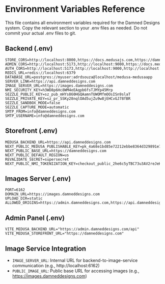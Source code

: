 # Environment Variables Reference

This file contains all environment variables required for the Damned Designs system. Copy the relevant section to your .env files as needed. Do not commit your actual .env files to git.

## Backend (.env)
```
STORE_CORS=http://localhost:8000,https://docs.medusajs.com,https://damneddesigns.com,https://api.damneddesigns.com
ADMIN_CORS=http://localhost:5173,http://localhost:9000,https://docs.medusajs.com,https://damneddesigns.com,https://admin.damneddesigns.com
AUTH_CORS=http://localhost:5173,http://localhost:9000,http://localhost:8000,https://docs.medusajs.com,https://damneddesigns.com,https://admin.damneddesigns.com,https://api.damneddesigns.com
REDIS_URL=redis://localhost:6379
DATABASE_URL=postgres://myuser:adrdsouza@localhost/medusa-medusaapp
SERVER_LINK=https://api.damneddesigns.com
IMAGE_SERVER_URL=https://images.damneddesigns.com
NMI_SECURITY_KEY=h3WD8p6Hc8WM4eEAqpb6fsTJMYp45Mrp
SEZZLE_PUBLIC_KEY=sz_pub_mHYs860HGQAamnTUWOMfmOOsISn9slaT
SEZZLE_PRIVATE_KEY=sz_pr_SSKy28nqlOAd5ujZu9w8jEHCvGJ78fBR
SEZZLE_SANDBOX_MODE=false
SEZZLE_CAPTURE_MODE=automatic
SMTP_FROM=info@damneddesigns.com
SMTP_USERNAME=info@damneddesigns.com
```

## Storefront (.env)
```
MEDUSA_BACKEND_URL=https://api.damneddesigns.com
NEXT_PUBLIC_MEDUSA_PUBLISHABLE_KEY=pk_4a68e1bd85e72212ebbe8364d329891e7bdabcc921912541f37078fcfe197bfe
NEXT_PUBLIC_BASE_URL=https://damneddesigns.com
NEXT_PUBLIC_DEFAULT_REGION=us
REVALIDATE_SECRET=supersecret
NEXT_PUBLIC_NMI_TOKENIZATION_KEY=checkout_public_2he6c5yTBC73u3AV2reJeHb37TpEegUa
```

## Images Server (.env)
```
PORT=6162
DOMAIN_URL=https://images.damneddesigns.com
UPLOAD_DIR=static
ALLOWED_ORIGINS=https://admin.damneddesigns.com,https://api.damneddesigns.com
```

## Admin Panel (.env)
```
VITE_MEDUSA_BACKEND_URL="https://admin.damneddesigns.com/api"
VITE_MEDUSA_STOREFRONT_URL="https://damneddesigns.com"
```

## Image Service Integration

- `IMAGE_SERVER_URL`: Internal URL for backend-to-image-service communication (e.g., http://localhost:6162)
- `PUBLIC_IMAGE_URL`: Public base URL for accessing images (e.g., https://images.damneddesigns.com)

